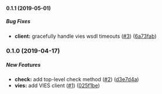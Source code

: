 #### 0.1.1 (2019-05-01)

##### Bug Fixes

* **client:** gracefully handle vies wsdl timeouts ([#3](https://bitbucket.org/taxjar/ex_vatcheck/pull-requests/3)) ([6a73fab](https://bitbucket.org/taxjar/ex_vatcheck/commits/6a73fabcd7c3e9967e6d8a862575175051c06e3f))

### 0.1.0 (2019-04-17)

##### New Features

* **check:** add top-level check method ([#2](https://bitbucket.org/taxjar/ex_vatcheck/pull-requests/2)) ([d3e7d4a](https://bitbucket.org/taxjar/ex_vatcheck/commits/d3e7d4a1297f60f6e2ba1f20cbed7d3b5b1577f8))
* **vies:**  add VIES client ([#1](https://bitbucket.org/taxjar/ex_vatcheck/pull-requests/1)) ([025f1be](https://bitbucket.org/taxjar/ex_vatcheck/commits/025f1be5bbe6921252374f0352e26b3aa9d25148))
